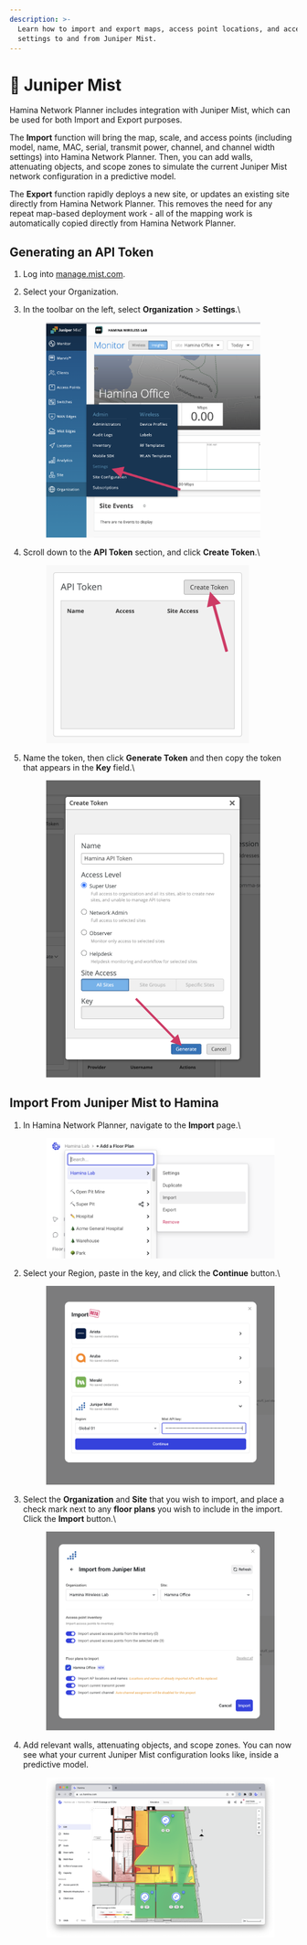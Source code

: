```yaml
---
description: >-
  Learn how to import and export maps, access point locations, and access point
  settings to and from Juniper Mist.
---
```


# 🌲 Juniper Mist

Hamina Network Planner includes integration with Juniper Mist, which can be used for both Import and Export purposes.&#x20;

The **Import** function will bring the map, scale, and access points (including model, name, MAC, serial, transmit power, channel, and channel width settings) into Hamina Network Planner. Then, you can add walls, attenuating objects, and scope zones to simulate the current Juniper Mist network configuration in a predictive model.

The **Export** function rapidly deploys a new site, or updates an existing site directly from Hamina Network Planner. This removes the need for any repeat map-based deployment work - all of the mapping work is automatically copied directly from Hamina Network Planner.

## Generating an API Token

1. Log into [manage.mist.com](https://manage.mist.com).
2. Select your Organization.
3.  In the toolbar on the left, select **Organization** > **Settings**.\


    <div align="left">

    <figure><img src="../.gitbook/assets/Settings.png" alt="" width="375"><figcaption></figcaption></figure>

    </div>
4.  Scroll down to the **API Token** section, and click **Create Token**.\


    <div align="left">

    <figure><img src="../.gitbook/assets/create_token (1).png" alt="" width="355"><figcaption></figcaption></figure>

    </div>
5.  Name the token, then click **Generate Token** and then copy the token that appears in the **Key** field.\


    <div align="left">

    <figure><img src="../.gitbook/assets/generate_token.png" alt="" width="375"><figcaption></figcaption></figure>

    </div>

## Import From Juniper Mist to Hamina

1.  In Hamina Network Planner, navigate to the **Import** page.\


    <div align="left">

    <figure><img src="../.gitbook/assets/import_export.png" alt="" width="563"><figcaption></figcaption></figure>

    </div>
2.  Select your Region, paste in the key, and click the **Continue** button.\


    <div align="left">

    <figure><img src="../.gitbook/assets/paste_key.png" alt="" width="563"><figcaption></figcaption></figure>

    </div>
3.  Select the **Organization** and **Site** that you wish to import, and place a check mark next to any **floor plans** you wish to include in the import. Click the **Import** button.\


    <div align="left">

    <figure><img src="../.gitbook/assets/import (1).png" alt="" width="563"><figcaption></figcaption></figure>

    </div>
4.  Add relevant walls, attenuating objects, and scope zones. You can now see what your current Juniper Mist configuration looks like, inside a predictive model.

    <figure><img src="../.gitbook/assets/mist_design.png" alt=""><figcaption></figcaption></figure>

